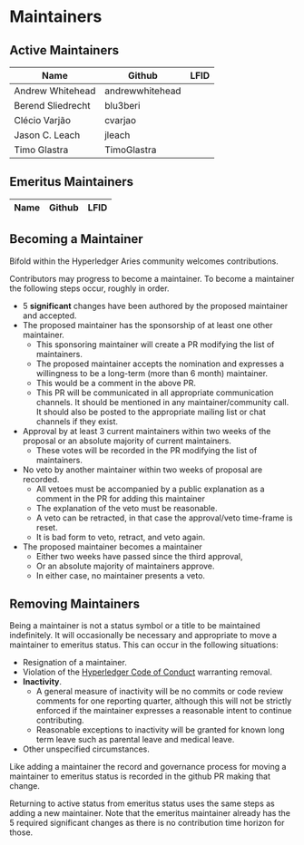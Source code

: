# Maintainers

## Active Maintainers

<!-- Please keep this sorted alphabetically by github -->

| Name                   | Github           | LFID |
| ---------------------- | ---------------- | ---- |
| Andrew Whitehead       | andrewwhitehead  |      |
| Berend Sliedrecht      | blu3beri         |      |
| Clécio Varjão          | cvarjao          |      |
| Jason C. Leach         | jleach           |      |
| Timo Glastra           | TimoGlastra      |      |


## Emeritus Maintainers

| Name               | Github            | LFID |
| ------------------ | ----------------- | ---- |


## Becoming a Maintainer

Bifold within the Hyperledger Aries community welcomes contributions.

Contributors may progress to become a maintainer. To become a maintainer the following steps occur, roughly in order.

- 5 **significant** changes have been authored by the proposed maintainer and accepted.
- The proposed maintainer has the sponsorship of at least one other maintainer.
  - This sponsoring maintainer will create a PR modifying the list of
    maintainers.
  - The proposed maintainer accepts the nomination and expresses a willingness
    to be a long-term (more than 6 month) maintainer.
  - This would be a comment in the above PR.
  - This PR will be communicated in all appropriate communication channels. It
    should be mentioned in any maintainer/community call. It should also be
    posted to the appropriate mailing list or chat channels if they exist.
- Approval by at least 3 current maintainers within two weeks of the proposal or an absolute majority of current maintainers.
  - These votes will be recorded in the PR modifying the list of maintainers.
- No veto by another maintainer within two weeks of proposal are recorded.
  - All vetoes must be accompanied by a public explanation as a comment in the
    PR for adding this maintainer
  - The explanation of the veto must be reasonable.
  - A veto can be retracted, in that case the approval/veto time-frame is reset.
  - It is bad form to veto, retract, and veto again.
- The proposed maintainer becomes a maintainer
  - Either two weeks have passed since the third approval,
  - Or an absolute majority of maintainers approve.
  - In either case, no maintainer presents a veto.

## Removing Maintainers

Being a maintainer is not a status symbol or a title to be maintained indefinitely. It will occasionally be necessary and appropriate to move a
maintainer to emeritus status. This can occur in the following situations:

- Resignation of a maintainer.
- Violation of the [Hyperledger Code of
  Conduct](https://wiki.hyperledger.org/display/HYP/Hyperledger+Code+of+Conduct) warranting removal.
- **Inactivity**.
  - A general measure of inactivity will be no commits or code review comments for one reporting quarter, although this will not be strictly enforced if the maintainer expresses a reasonable intent to continue contributing.
  - Reasonable exceptions to inactivity will be granted for known long term leave such as parental leave and medical leave.
- Other unspecified circumstances.

Like adding a maintainer the record and governance process for moving a maintainer to emeritus status is recorded in the github PR making that change.

Returning to active status from emeritus status uses the same steps as adding a new maintainer. Note that the emeritus maintainer already has the 5 required significant changes as there is no contribution time horizon for those.
